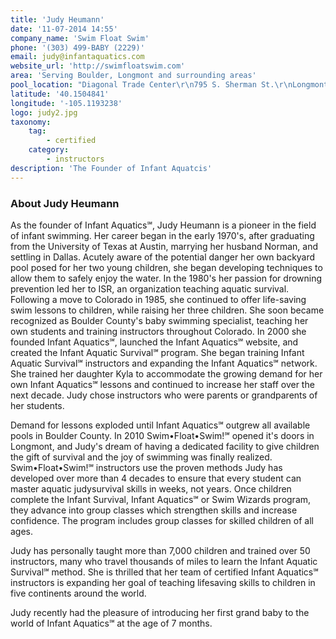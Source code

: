 ```yaml
---
title: 'Judy Heumann'
date: '11-07-2014 14:55'
company_name: 'Swim Float Swim'
phone: '(303) 499-BABY (2229)'
email: judy@infantaquatics.com
website_url: 'http://swimfloatswim.com'
area: 'Serving Boulder, Longmont and surrounding areas'
pool_location: "Diagonal Trade Center\r\n795 S. Sherman St.\r\nLongmont, CO 80501"
latitude: '40.1504841'
longitude: '-105.1193238'
logo: judy2.jpg
taxonomy:
    tag:
        - certified
    category:
        - instructors
description: 'The Founder of Infant Aquatcis'
---
```


### About Judy Heumann
As the founder of Infant Aquatics℠, Judy Heumann is a pioneer in the field of infant swimming. Her career began in the early 1970's, after graduating from the University of Texas at Austin, marrying her husband Norman, and settling in Dallas. Acutely aware of the potential danger her own backyard pool posed for her two young children, she began developing techniques to allow them to safely enjoy the water. In the 1980's her passion for drowning prevention led her to ISR, an organization teaching aquatic survival. Following a move to Colorado in 1985, she continued to offer life-saving swim lessons to children, while raising her three children. She soon became recognized as Boulder County's baby swimming specialist, teaching her own students and training instructors throughout Colorado. In 2000 she founded Infant Aquatics℠, launched the Infant Aquatics℠ website, and created the Infant Aquatic Survival℠ program. She began training Infant Aquatic Survival℠ instructors and expanding the Infant Aquatics℠ network. She trained her daughter Kyla to accommodate the growing demand for her own Infant Aquatics℠ lessons and continued to increase her staff over the next decade. Judy chose instructors who were parents or grandparents of her students.

Demand for lessons exploded until Infant Aquatics℠ outgrew all available pools in Boulder County. In 2010 Swim•Float•Swim!℠ opened it's doors in Longmont, and Judy's dream of having a dedicated facility to give children the gift of survival and the joy of swimming was finally realized. Swim•Float•Swim!℠ instructors use the proven methods Judy has developed over more than 4 decades to ensure that every student can master aquatic judysurvival skills in weeks, not years. Once children complete the Infant Survival, Infant Aquatics℠ or Swim Wizards program, they advance into group classes which strengthen skills and increase confidence. The program includes group classes for skilled children of all ages.

Judy has personally taught more than 7,000 children and trained over 50 instructors, many who travel thousands of miles to learn the Infant Aquatic Survival℠ method. She is thrilled that her team of certified Infant Aquatics℠ instructors is expanding her goal of teaching lifesaving skills to children in five continents around the world.

Judy recently had the pleasure of introducing her first grand baby to the world of Infant Aquatics℠ at the age of 7 months.
